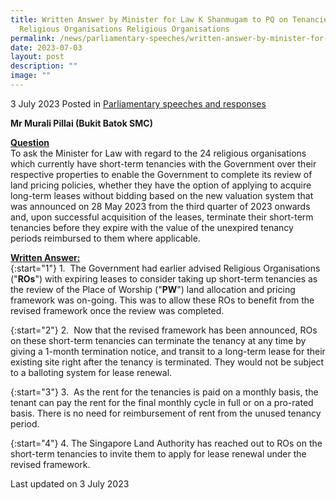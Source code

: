 ```yaml
---
title: Written Answer by Minister for Law K Shanmugam to PQ on Tenancies of
  Religious Organisations Religious Organisations
permalink: /news/parliamentary-speeches/written-answer-by-minister-for-law-to-pq-on-tenancies-of-religious-organisations/
date: 2023-07-03
layout: post
description: ""
image: ""
---
```

3 July 2023 Posted in [Parliamentary speeches and responses](/news/parliamentary-speeches) 

<b>Mr Murali Pillai (Bukit Batok SMC)</b>

<b><u>Question</u></b>
<br>To ask the Minister for Law with regard to the 24 religious organisations which currently have short-term tenancies with the Government over their respective properties to enable the Government to complete its review of land pricing policies, whether they have the option of applying to acquire long-term leases without bidding based on the new valuation system that was announced on 28 May 2023 from the third quarter of 2023 onwards and, upon successful acquisition of the leases, terminate their short-term tenancies before they expire with the value of the unexpired tenancy periods reimbursed to them where applicable.

<b><u>Written Answer:</u></b>
<br> {:start="1"} 1.&nbsp; The Government had earlier advised Religious Organisations ("**ROs**") with expiring leases to consider taking up short-term tenancies as the review of the Place of Worship ("**PW**") land allocation and pricing framework was on-going. This was to allow these ROs to benefit from the revised framework once the review was completed.

{:start="2"}
2.&nbsp; Now that the revised framework has been announced, ROs on these short-term tenancies can terminate the tenancy at any time by giving a 1-month termination notice, and transit to a long-term lease for their existing site right after the tenancy is terminated. They would not be subject to a balloting system for lease renewal.

{:start="3"}
3.&nbsp; As the rent for the tenancies is paid on a monthly basis, the tenant can pay the rent for the final monthly cycle in full or on a pro-rated basis. There is no need for reimbursement of rent from the unused tenancy period.

{:start="4"}
4. The Singapore Land Authority has reached out to ROs on the short-term tenancies to invite them to apply for lease renewal under the revised framework.

<p class="right-side-updated">Last updated on 3 July 2023</p>